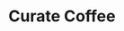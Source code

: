 ---
path: /curate
title: "Curate Coffee"
icon: curateIcon.png
vid: ./curateVid.mp4
color: "#fff5ea"
description: "Locate, save, and navigate to a collection of crowd-sourced third wave cafes for iOS. React SPA for handling admin."
link: 'https://thepenningtonco.netlify.com/'
github: 'https://github.com/TrevPennington/thepenningtonco'
type: "project"
app: true
order: 1
tags:
    - Swift
    - MapKit
    - Firebase
    - Authentication
    - React
---
